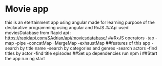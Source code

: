 # Movie app
this is an etertainment app using angular made for learning purpose of the declarative programming using angular and RxJS
##Api used
moviesDatabase from Rapid api : https://rapidapi.com/SAdrian/api/moviesdatabase/
##RxJS operators
-tap
-map
-pipe
-concatMap
-MergeMap
-exhaustMap
##features of this app
-search by title name
-search by categories and genres
-search actors
-find titles by actor
-find title episodes
##Set up dependencies
run npm i
##Start the app
run ng start 






